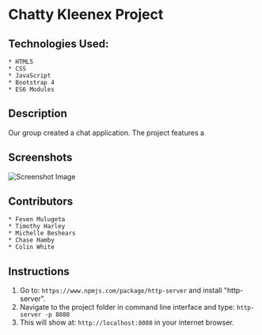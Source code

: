 # Chatty Kleenex Project

## Technologies Used:

    * HTML5 
    * CSS 
    * JavaScript 
    * Bootstrap 4 
    * ES6 Modules 

## Description 

Our group created a chat application. The project features a  

## Screenshots
![Screenshot Image](sorting.png)

## Contributors

    * Feven Mulugeta
    * Timothy Harley
    * Michelle Beshears
    * Chase Hamby
    * Colin White


## Instructions 

1. Go to: `https://www.npmjs.com/package/http-server` and install "http-server".  
2. Navigate to the project folder in command line interface and type: `http-server -p 8080`  
3. This will show at: `http://localhost:8080` in your internet browser. 
